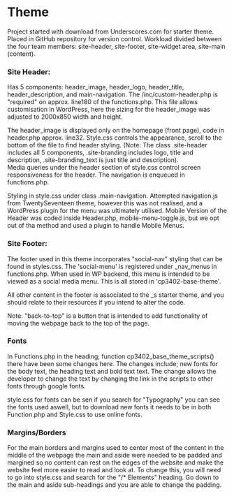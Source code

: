 <h1>Theme</h1>


<p> Project started with download from Underscores.com for starter theme.  Placed in GitHub repository for version control.
Workload divided between the four team members: site-header, site-footer, site-widget area, site-main (content). </p>

<h3>Site Header:</h3>
<p>Has 5 components: header_image, header_logo, header_title, header_description, and main-navigation. 
The /inc/custom-header.php is "required" on approx. line180 of the functions.php. This file allows customisation in WordPress, here the sizing for the header_image was adjusted to 2000x850 width and height.  

The header_image is displayed only on the homepage (front page), code in header.php approx. line32. Style.css controls the appearance, scroll to the bottom of the file to find header styling. (Note: The class .site-header includes all 5 components, .site-branding includes logo, title and description, .site-branding_text is just title and description).  
Media queries under the header section of style.css control screen responsiveness for the header. The navigation is enqueued in functions.php.  

Styling in style.css under class .main-navigation. Attempted navigation.js from TwentySeventeen theme, however this was not realised, and a WordPress plugin for the menu was ultimately utilised. Mobile Version of the Header was coded inside Header.php, mobile-menu-toggle.js, but we opt out of tha method and used a plugin to handle Mobile Menus.</p>

<h3>Site Footer:</h3>
<p>The footer used in this theme incorporates "social-nav" styling that can be found in styles.css. The 'social-menu' is registered under _nav_menus  in 
functions.php. When used in WP backend, this menu is intended to be viewed as a social media menu. This is all stored in 'cp3402-base-theme'.

All other content in the footer is associated to the _s starter theme, and you should relate to their resources if you intend to alter the code.


Note: "back-to-top" is a button that is intended to add functionality of moving the webpage back to the top of the page.
</p>
<h3>Fonts</h3>
<p>In Functions.php in the heading; function cp3402_base_theme_scripts() there have been some changes here.
The changes include; new fonts for the body text, the heading text and bold text text.
The change allows the developer to change the text by changing the link in the scripts to other fonts through google fonts.
</p>
<p>style.css for fonts can be sen if you search for "Typography" you can see the fonts used aswell, but to download new fonts
it needs to be in both Function.php and Style.css to use online fonts.</p>
<h3>Margins/Borders</h3>
<p>For the main borders and margins used to center most of the content in the middle of the webpage the main and aside were
needed to be padded and margined so no content can rest on the edges of the website and make the website feel more easier to read
and look at. To change this, you will need to go into style.css and search for the "/* Elements" heading. Go down to the main and aside
sub-headings and you are able to change the padding.</p>
